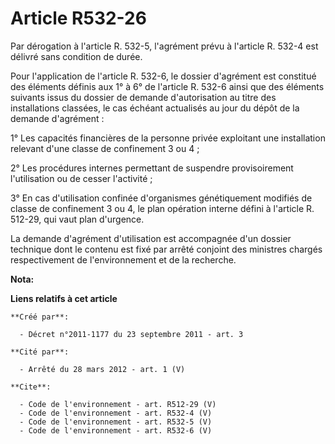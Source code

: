 # Article R532-26

Par dérogation à l'article R. 532-5, l'agrément prévu à l'article R. 532-4 est délivré sans condition de durée. 

Pour l'application de l'article R. 532-6, le dossier d'agrément est constitué des éléments définis aux 1° à 6° de l'article
R. 532-6 ainsi que des éléments suivants issus du dossier de demande d'autorisation au titre des installations classées, le
cas échéant actualisés au jour du dépôt de la demande d'agrément : 

1° Les capacités financières de la personne privée exploitant une installation relevant d'une classe de confinement 3 ou 4 ; 

2° Les procédures internes permettant de suspendre provisoirement l'utilisation ou de cesser l'activité ; 

3° En cas d'utilisation confinée d'organismes génétiquement modifiés de classe de confinement 3 ou 4, le plan opération
interne défini à l'article R. 512-29, qui vaut plan d'urgence. 

La demande d'agrément d'utilisation est accompagnée d'un dossier technique dont le contenu est fixé par arrêté conjoint des
ministres chargés respectivement de l'environnement et de la recherche.

**Nota:**



**Liens relatifs à cet article**

	**Créé par**:

	  - Décret n°2011-1177 du 23 septembre 2011 - art. 3

	**Cité par**:

	  - Arrêté du 28 mars 2012 - art. 1 (V)

	**Cite**:

	  - Code de l'environnement - art. R512-29 (V)
	  - Code de l'environnement - art. R532-4 (V)
	  - Code de l'environnement - art. R532-5 (V)
	  - Code de l'environnement - art. R532-6 (V)
